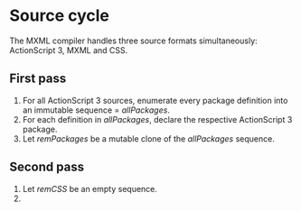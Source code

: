 # Source cycle

The MXML compiler handles three source formats simultaneously: ActionScript 3, MXML and CSS.

## First pass

1. For all ActionScript 3 sources, enumerate every package definition into an immutable sequence = *allPackages*.
2. For each definition in *allPackages*, declare the respective ActionScript 3 package.
3. Let *remPackages* be a mutable clone of the *allPackages* sequence.

## Second pass

1. Let *remCSS* be an empty sequence.
2. 